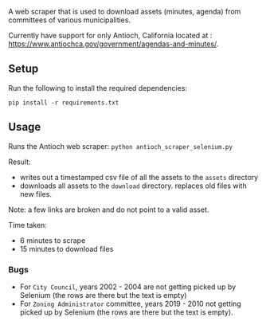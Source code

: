 A web scraper that is used to download assets (minutes, agenda) from committees of various municipalities. 

Currently have support for only Antioch, California located at : https://www.antiochca.gov/government/agendas-and-minutes/.

## Setup
Run the following to install the required dependencies:

`pip install -r requirements.txt`

## Usage

Runs the Antioch web scraper:
`python antioch_scraper_selenium.py`

Result:
- writes out a timestamped csv file of all the assets to the `assets` directory
- downloads all assets to the `download` directory. replaces old files with new files.

Note: a few links are broken and do not point to a valid asset.

Time taken:
* 6 minutes to scrape
* 15 minutes to download files

### Bugs
* For `City Council`, years 2002 - 2004 are not getting picked up by Selenium (the rows are there but the text is empty)
* For `Zoning Administrator` committee, years 2019 - 2010 not getting picked up by Selenium (the rows are there but the text is empty).
